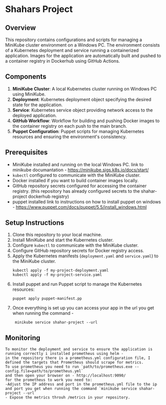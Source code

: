 # Shahars Project

## Overview
This repository contains configurations and scripts for managing a MiniKube cluster environment on a Windows PC. The environment consists of a Kubernetes deployment and service running a containerized application. Images for the application are automatically built and pushed to a container registry in Dockerhub using GitHub Actions.

## Components
1. **MiniKube Cluster**: A local Kubernetes cluster running on Windows PC using MiniKube.
2. **Deployment**: Kubernetes deployment object specifying the desired state for the application.
3. **Service**: Kubernetes service object providing network access to the deployed application.
4. **GitHub Workflow**: Workflow for building and pushing Docker images to the container registry on each push to the main branch.
5. **Puppet Configuration**: Puppet scripts for managing Kubernetes resources and ensuring the environment's consistency.

## Prerequisites
- MiniKube installed and running on the local Windows PC.
    link to minikube documantation - https://minikube.sigs.k8s.io/docs/start/
- `kubectl` configured to communicate with the MiniKube cluster.
- Docker installed if you want to build container images locally.
- GitHub repository secrets configured for accessing the container registry. (this repository has already configured secrets to the shahar-project dockerhub registry)
- puppet installed 
    link to instructions on how to install puppet on windows - https://www.puppet.com/docs/puppet/5.5/install_windows.html

## Setup Instructions
1. Clone this repository to your local machine.
2. Install MiniKube and start the Kubernetes cluster.
3. Configure `kubectl` to communicate with the MiniKube cluster.
4. Configure GitHub repository secrets for Docker registry access.
5. Apply the Kubernetes manifests (`deployment.yaml` and `service.yaml`) to the MiniKube cluster.
    ```
    kubectl apply -f my-project-deployment.yaml
    kubectl apply -f my-project-service.yaml
    ```
6. Install puppet and run Puppet script to manage the Kubernetes resources:
    ```
    puppet apply puppet-manifest.pp
    ```
7. Once everything is set up you can access your app in the url you get when running the command - 
    ```
     minikube service shahar-project --url
    ```

## Monitoring
    To monitor the deployment and service to ensure the application is running correctly i installed prometheus using helm - 
    in the repository there is a prometheus.yml configuration file, I defined the targets that Prometheus should scrape for metrics. 
    To use prometheus you need to run `path/to/prometheus.exe --config.file=path/to/prometheus.yml`
    and then open your browser on - http://localhost:9090/
    for the prometheus to work you need to:
    -Adjust the IP address and port in the prometheus.yml file to the ip and port you get when running the command `minikube service shahar-project --url`
    - Expose the metrics throuh /metrics in your repository. 
